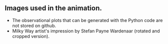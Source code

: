 ## Images used in the animation.

* The observational plots that can be generated with the Python code are not stored on github.
* Milky Way artist's impression by Stefan Payne Wardenaar (rotated and cropped version).
